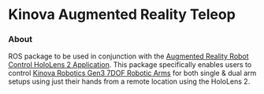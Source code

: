# Kinova Augmented Reality Teleop
### About
ROS package to be used in conjunction with the [Augmented Reality Robot Control HoloLens 2 Application](https://github.com/frank-Regal/augmented_reality_robot_control 'https://github.com/frank-Regal/augmented_reality_robot_control'). This package specifically enables users to control [Kinova Robotics Gen3 7DOF Robotic Arms](https://www.kinovarobotics.com/product/gen3-robots 'https://www.kinovarobotics.com/product/gen3-robots') for both single & dual arm setups using just their hands from a remote location using the HoloLens 2.
